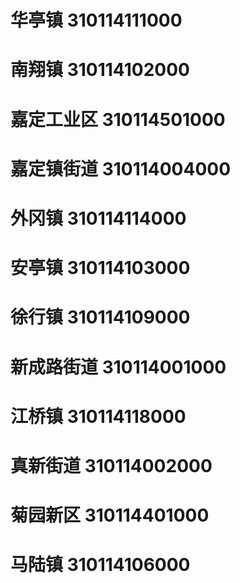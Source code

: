 # 华亭镇 310114111000
# 南翔镇 310114102000
# 嘉定工业区 310114501000
# 嘉定镇街道 310114004000
# 外冈镇 310114114000
# 安亭镇 310114103000
# 徐行镇 310114109000
# 新成路街道 310114001000
# 江桥镇 310114118000
# 真新街道 310114002000
# 菊园新区 310114401000
# 马陆镇 310114106000
